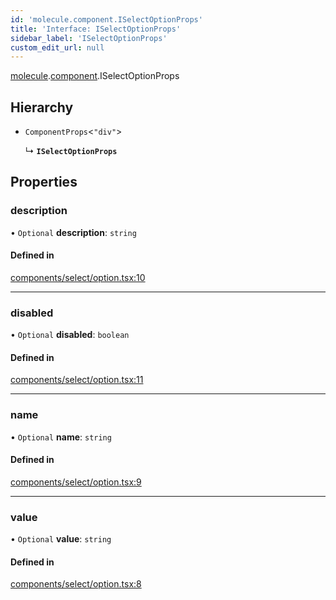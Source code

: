 ```yaml
---
id: 'molecule.component.ISelectOptionProps'
title: 'Interface: ISelectOptionProps'
sidebar_label: 'ISelectOptionProps'
custom_edit_url: null
---
```


[molecule](../namespaces/molecule).[component](../namespaces/molecule.component).ISelectOptionProps

## Hierarchy

-   `ComponentProps`<`"div"`\>

    ↳ **`ISelectOptionProps`**

## Properties

### description

• `Optional` **description**: `string`

#### Defined in

[components/select/option.tsx:10](https://github.com/DTStack/molecule/blob/3e6bc450/src/components/select/option.tsx#L10)

---

### disabled

• `Optional` **disabled**: `boolean`

#### Defined in

[components/select/option.tsx:11](https://github.com/DTStack/molecule/blob/3e6bc450/src/components/select/option.tsx#L11)

---

### name

• `Optional` **name**: `string`

#### Defined in

[components/select/option.tsx:9](https://github.com/DTStack/molecule/blob/3e6bc450/src/components/select/option.tsx#L9)

---

### value

• `Optional` **value**: `string`

#### Defined in

[components/select/option.tsx:8](https://github.com/DTStack/molecule/blob/3e6bc450/src/components/select/option.tsx#L8)
